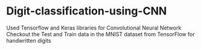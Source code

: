 # Digit-classification-using-CNN
Used Tensorflow and Keras libraries for Convolutional Neural Network
Checkout the Test and Train data in the MNIST dataset from TensorFlow for handwritten digits

